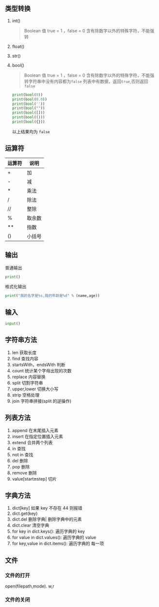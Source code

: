## 类型转换

1.  int()

    > Boolean 值 true = 1 ，false = 0 含有除数字以外的特殊字符，不能强转

2.  float()

3.  str()

4.  bool()

    > Boolean 值 true = 1 ，false = 0 含有除数字以外的特殊字符，不能强转字符串中没有内容都为`false` 列表中有数据，返回`true`,否则返回`false`

    ```python
    print(bool(0))
    print(bool(0.0))
    print(bool(''))
    print(bool(""))
    print(bool([]))
    print(bool(()))
    print(bool({}))
    ```

    以上结果均为 `false`

## 运算符

| 运算符 | 说明   |
| ------ | ------ |
| +      | 加     |
| -      | 减     |
| \*     | 乘法   |
| /      | 除法   |
| //     | 整除   |
| %      | 取余数 |
| \*\*   | 指数   |
| ()     | 小括号 |

## 输出

普通输出

```python
print()
```

格式化输出

```python
print("我的名字是%s,我的年龄是%d" % (name,age))
```

## 输入

```python
input()
```

## 字符串方法

1. len 获取长度
2. find 查找内容
3. startsWith，endsWith 判断
4. count 统计某个字母出现的次数
5. replace 内容替换
6. split 切割字符串
7. upper,lower 切换大小写
8. strip 空格处理
9. join 字符串拼接(split 的逆操作)

## 列表方法

1. append 在末尾插入元素
2. insert 在指定位置插入元素
3. extend 合并两个列表
4. in 查找
5. not in 查找
6. del 删除
7. pop 删除
8. remove 删除
9. value[start:end:step] 切片

## 字典方法

1. dict[key] 如果 key 不存在 44 则报错
2. dict.get(key)
3. dict.del 删除字典| 删除字典中的元素
4. dict.clear 清空字典
5. for key in dict.keys(): 遍历字典的 key
6. for value in dict.values(): 遍历字典的 value
7. for key,value in dict.items(): 遍历字典的 每一项

## 文件

### 文件的打开

open(filepath,mode). w,r

### 文件的关闭
